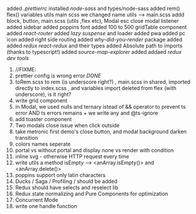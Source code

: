 added _.prettierrc_
installed _node-sass_ and types/node-sass
added rem() flex() variables utils main scss
we changed name utils --> main.scss
addd block, button, main.scss (utils ,flex etc), Modal
esc close modal listener added
sidebar added
poppins font added 100 to 500
gridTable component added
_react-router_ added
_lazy suspense_ and loader added
pwa added
pc icon added
right side routing added
_why-did-you-render_ package added
added _redux react-redux_ and their types
added Absolute path to imports (thanks to typescript!)
added _source-map-explorer_ added
addaed _redux dev tools_

1. //FIXME:
2. prettier config is wrong error _DONE_
3. toRem.scss to rem (is underscore right?) , main.scss in shared,
   imported directly to index.scss , and variables import deleted
   from flex (with underscore), is it right?
4. write grid component
5. in Modal, we used nulls and ternary istead of && operator to prevent ts error AND ts errors remains + we write any and @ts-ignore
6. add toaster component
7. Two modals close issue when click outside
8. take metronic first demo's close button, and modal background darken transition
9. colors names seperate
10. portal vs without portal and display none vs render with condition
11. inline svg - otherwise HTTP request every time
12. write utils a method isEmpty --> <anArray.isEmpty()> and <anArray.delete()>
13. poppins support only latin characters
14. Ducks / Saga / Profiling / should be added
15. Redux should have selects and reselect lib
16. Redux state normalizing and Pure Components for optimization
17. Concurrent Mode
18. write one handle function
